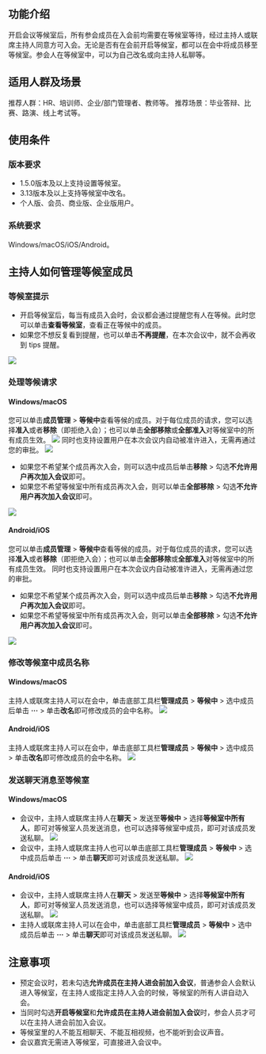 ## 功能介绍
开启会议等候室后，所有参会成员在入会前均需要在等候室等待，经过主持人或联席主持人同意方可入会。无论是否有在会前开启等候室，都可以在会中将成员移至等候室。参会人在等候室中，可以为自己改名或向主持人私聊等。

## 适用人群及场景
推荐人群：HR、培训师、企业/部门管理者、教师等。
推荐场景：毕业答辩、比赛、路演、线上考试等。

## 使用条件
### 版本要求
- 1.5.0版本及以上支持设置等候室。
- 3.13版本及以上支持等候室中改名。
- 个人版、会员、商业版、企业版用户。

### 系统要求
Windows/macOS/iOS/Android。

## 主持人如何管理等候室成员
### 等候室提示
- 开启等候室后，每当有成员入会时，会议都会通过提醒您有人在等候。此时您可以单击**查看等候室**，查看正在等候中的成员。
- 如果您不想反复看到提醒，也可以单击**不再提醒**，在本次会议中，就不会再收到 tips 提醒。

![](https://qcloudimg.tencent-cloud.cn/raw/70dbe332faffb90a1cb64ee3318bc434.png)

### 处理等候请求
#### Windows/macOS
您可以单击**成员管理** > **等候中**查看等候的成员。对于每位成员的请求，您可以选择**准入**或者**移除**（即拒绝入会）；也可以单击**全部移除**或**全部准入**对等候室中的所有成员生效。
![](https://qcloudimg.tencent-cloud.cn/raw/16208d2190e131158f1f38b3cb8edca2.png)
同时也支持设置用户在本次会议内自动被准许进入，无需再通过您的审批。
![](https://qcloudimg.tencent-cloud.cn/raw/4797b6d731fc1bfea5e9ced30376e0ec.png)
- 如果您不希望某个成员再次入会，则可以选中成员后单击**移除** > 勾选**不允许用户再次加入会议**即可。
- 如果您不希望等候室中所有成员再次入会，则可以单击**全部移除** > 勾选**不允许用户再次加入会议**即可。

![](https://qcloudimg.tencent-cloud.cn/raw/a95d932c322254433d11edb227d6f766.png)

#### Android/iOS
您可以单击**成员管理** > **等候中**查看等候的成员。对于每位成员的请求，您可以选择**准入**或者**移除**（即拒绝入会）；也可以单击**全部移除**或**全部准入**对等候室中的所有成员生效。
同时也支持设置用户在本次会议内自动被准许进入，无需再通过您的审批。
- 如果您不希望某个成员再次入会，则可以选中成员后单击**移除** > 勾选**不允许用户再次加入会议**即可。
- 如果您不希望等候室中所有成员再次入会，则可以单击**全部移除** > 勾选**不允许用户再次加入会议**即可。

![](https://qcloudimg.tencent-cloud.cn/raw/c91011fde7a97fca936a9b1d8a28cc23.png)

### 修改等候室中成员名称
#### Windows/macOS
主持人或联席主持人可以在会中，单击底部工具栏**管理成员** > **等候中** > 选中成员后单击 **···** > 单击**改名**即可修改成员的会中名称。
![](https://qcloudimg.tencent-cloud.cn/raw/f0a7dc6144e5de0f86c31e66832bb515.png)

#### Android/iOS
主持人或联席主持人可以在会中，单击底部工具栏**管理成员** > **等候中** > 选中成员 > 单击**改名**即可修改成员的会中名称。
![](https://qcloudimg.tencent-cloud.cn/raw/ea17a6a235fb4215b754ef6d8b08c58b.png)

### 发送聊天消息至等候室
#### Windows/macOS
- 会议中，主持人或联席主持人在**聊天** > 发送至**等候中** > 选择**等候室中所有人**，即可对等候室人员发送消息，也可以选择等候室中成员，即可对该成员发送私聊。
![](https://qcloudimg.tencent-cloud.cn/raw/5dbfcac9a0bd94ea6b86384fa4f4c82d.png)
- 会议中，主持人或联席主持人也可以单击底部工具栏**管理成员** > **等候中** > 选中成员后单击 **···** > 单击**聊天**即可对该成员发送私聊。
![](https://qcloudimg.tencent-cloud.cn/raw/b0f581e2819716956482bbddc42cdd8c.png)

#### Android/iOS
- 会议中，主持人或联席主持人在**聊天** > 发送至**等候中** > 选择**等候室中所有人**，即可对等候室人员发送消息，也可以选择等候室中成员，即可对该成员发送私聊。
![](https://qcloudimg.tencent-cloud.cn/raw/b6af9a3b542616decb37bbc47371facb.png)
- 主持人或联席主持人可以在会中，单击底部工具栏**管理成员** > **等候中** > 选中成员后单击 **···** > 单击**聊天**即可对该成员发送私聊。
![](https://qcloudimg.tencent-cloud.cn/raw/9afa7d79ad5f9eae14cae535dfea115f.png)

## 注意事项
- 预定会议时，若未勾选**允许成员在主持人进会前加入会议**，普通参会人会默认进入等候室，在主持人或指定主持人入会的时候，等候室的所有人讲自动入会。
- 当同时勾选**开启等候室**和**允许成员在主持人进会前加入会议**时，参会人员才可以在主持人进会前加入会议。
- 等候室里的人不能互相聊天、不能互相视频，也不能听到会议声音。
- 会议嘉宾无需进入等候室，可直接进入会议中。
